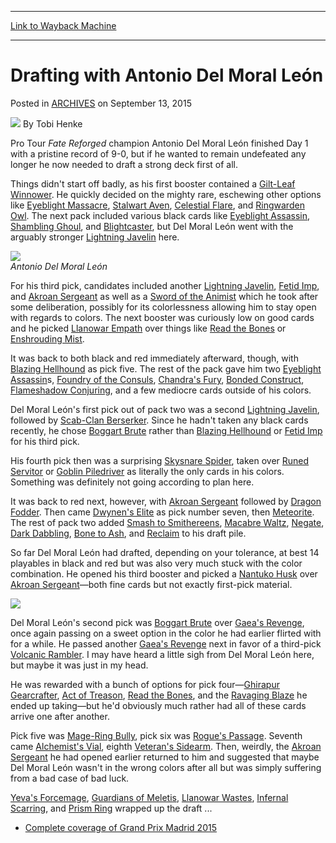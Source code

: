 
---
[Link to Wayback Machine](https://web.archive.org/web/20170711134955/http://magic.wizards.com/en/articles/archive/drafting-antonio-del-moral-le%C3%B3n-2015-09-13)

[_metadata_:author]:- "Tobi Henke"
[_metadata_:description]:- "Pro Tour Fate Reforged champion Antonio Del Moral León finished Day 1 with a pristine record of 9-0, but if he wanted to remain undefeated any longer he now needed to draft a strong deck first of all."
[_metadata_:generator]:- "Drupal 7 (http://drupal.org)"
[_metadata_:node]:- "660416"
[_metadata_:publish_date]:- "2015-09-13"
[_metadata_:source]:- "div-main-content"
[_metadata_:title]:- "Drafting with Antonio Del Moral León"
[_metadata_:wayback_capture_timestamp]:- "2017-07-11 13:49:55"
[_metadata_:wayback_raw_url]:- "https://web.archive.org/web/20170711134955id_/http://magic.wizards.com/en/articles/archive/drafting-antonio-del-moral-le%C3%B3n-2015-09-13"
[_metadata_:wayback_url]:- "http://magic.wizards.com/en/articles/archive/drafting-antonio-del-moral-le%C3%B3n-2015-09-13"
---


Drafting with Antonio Del Moral León
====================================



 Posted in [ARCHIVES](/en/articles/archive)
 on September 13, 2015 






![](https://media.magic.wizards.com/styles/auth_small/public/images/person/henke_author.jpg)
By Tobi Henke











Pro Tour *Fate Reforged* champion Antonio Del Moral León finished Day 1 with a pristine record of 9-0, but if he wanted to remain undefeated any longer he now needed to draft a strong deck first of all.


Things didn't start off badly, as his first booster contained a [Gilt-Leaf Winnower](http://gatherer.wizards.com/Pages/Card/Details.aspx?name=Gilt-Leaf+Winnower). He quickly decided on the mighty rare, eschewing other options like [Eyeblight Massacre](http://gatherer.wizards.com/Pages/Card/Details.aspx?name=Eyeblight+Massacre), [Stalwart Aven](http://gatherer.wizards.com/Pages/Card/Details.aspx?name=Stalwart+Aven), [Celestial Flare](http://gatherer.wizards.com/Pages/Card/Details.aspx?name=Celestial+Flare), and [Ringwarden Owl](http://gatherer.wizards.com/Pages/Card/Details.aspx?name=Ringwarden+Owl). The next pack included various black cards like [Eyeblight Assassin](http://gatherer.wizards.com/Pages/Card/Details.aspx?name=Eyeblight+Assassin), [Shambling Ghoul](http://gatherer.wizards.com/Pages/Card/Details.aspx?name=Shambling+Ghoul), and [Blightcaster](http://gatherer.wizards.com/Pages/Card/Details.aspx?name=Blightcaster), but Del Moral León went with the arguably stronger [Lightning Javelin](http://gatherer.wizards.com/Pages/Card/Details.aspx?name=Lightning+Javelin) here.


![](https://media.wizards.com/2015/events/gpmad15/GPMAD15_d_delmoralleon1.jpg)  
*Antonio Del Moral León*


For his third pick, candidates included another [Lightning Javelin](http://gatherer.wizards.com/Pages/Card/Details.aspx?name=Lightning+Javelin), [Fetid Imp](http://gatherer.wizards.com/Pages/Card/Details.aspx?name=Fetid+Imp), and [Akroan Sergeant](http://gatherer.wizards.com/Pages/Card/Details.aspx?name=Akroan+Sergeant) as well as a [Sword of the Animist](http://gatherer.wizards.com/Pages/Card/Details.aspx?name=Sword+of+the+Animist) which he took after some deliberation, possibly for its colorlessness allowing him to stay open with regards to colors. The next booster was curiously low on good cards and he picked [Llanowar Empath](http://gatherer.wizards.com/Pages/Card/Details.aspx?name=Llanowar+Empath) over things like [Read the Bones](http://gatherer.wizards.com/Pages/Card/Details.aspx?name=Read+the+Bones) or [Enshrouding Mist](http://gatherer.wizards.com/Pages/Card/Details.aspx?name=Enshrouding+Mist).


It was back to both black and red immediately afterward, though, with [Blazing Hellhound](http://gatherer.wizards.com/Pages/Card/Details.aspx?name=Blazing+Hellhound) as pick five. The rest of the pack gave him two [Eyeblight Assassin](http://gatherer.wizards.com/Pages/Card/Details.aspx?name=Eyeblight+Assassin)s, [Foundry of the Consuls](http://gatherer.wizards.com/Pages/Card/Details.aspx?name=Foundry+of+the+Consuls), [Chandra's Fury](http://gatherer.wizards.com/Pages/Card/Details.aspx?name=Chandra%27s+Fury), [Bonded Construct](http://gatherer.wizards.com/Pages/Card/Details.aspx?name=Bonded+Construct), [Flameshadow Conjuring](http://gatherer.wizards.com/Pages/Card/Details.aspx?name=Flameshadow+Conjuring), and a few mediocre cards outside of his colors.


Del Moral León's first pick out of pack two was a second [Lightning Javelin](http://gatherer.wizards.com/Pages/Card/Details.aspx?name=Lightning+Javelin), followed by [Scab-Clan Berserker](http://gatherer.wizards.com/Pages/Card/Details.aspx?name=Scab-Clan+Berserker). Since he hadn't taken any black cards recently, he chose [Boggart Brute](http://gatherer.wizards.com/Pages/Card/Details.aspx?name=Boggart+Brute) rather than [Blazing Hellhound](http://gatherer.wizards.com/Pages/Card/Details.aspx?name=Blazing+Hellhound) or [Fetid Imp](http://gatherer.wizards.com/Pages/Card/Details.aspx?name=Fetid+Imp) for his third pick.


His fourth pick then was a surprising [Skysnare Spider](http://gatherer.wizards.com/Pages/Card/Details.aspx?name=Skysnare+Spider), taken over [Runed Servitor](http://gatherer.wizards.com/Pages/Card/Details.aspx?name=Runed+Servitor) or [Goblin Piledriver](http://gatherer.wizards.com/Pages/Card/Details.aspx?name=Goblin+Piledriver) as literally the only cards in his colors. Something was definitely not going according to plan here.


It was back to red next, however, with [Akroan Sergeant](http://gatherer.wizards.com/Pages/Card/Details.aspx?name=Akroan+Sergeant) followed by [Dragon Fodder](http://gatherer.wizards.com/Pages/Card/Details.aspx?name=Dragon+Fodder). Then came [Dwynen's Elite](http://gatherer.wizards.com/Pages/Card/Details.aspx?name=Dwynen%27s+Elite) as pick number seven, then [Meteorite](http://gatherer.wizards.com/Pages/Card/Details.aspx?name=Meteorite). The rest of pack two added [Smash to Smithereens](http://gatherer.wizards.com/Pages/Card/Details.aspx?name=Smash+to+Smithereens), [Macabre Waltz](http://gatherer.wizards.com/Pages/Card/Details.aspx?name=Macabre+Waltz), [Negate](http://gatherer.wizards.com/Pages/Card/Details.aspx?name=Negate), [Dark Dabbling](http://gatherer.wizards.com/Pages/Card/Details.aspx?name=Dark+Dabbling), [Bone to Ash](http://gatherer.wizards.com/Pages/Card/Details.aspx?name=Bone+to+Ash), and [Reclaim](http://gatherer.wizards.com/Pages/Card/Details.aspx?name=Reclaim) to his draft pile.


So far Del Moral León had drafted, depending on your tolerance, at best 14 playables in black and red but was also very much stuck with the color combination. He opened his third booster and picked a [Nantuko Husk](http://gatherer.wizards.com/Pages/Card/Details.aspx?name=Nantuko+Husk) over [Akroan Sergeant](http://gatherer.wizards.com/Pages/Card/Details.aspx?name=Akroan+Sergeant)—both fine cards but not exactly first-pick material.


![](https://media.wizards.com/2015/events/gpmad15/GPMAD15_d_delmoralleon2.jpg)


Del Moral León's second pick was [Boggart Brute](http://gatherer.wizards.com/Pages/Card/Details.aspx?name=Boggart+Brute) over [Gaea's Revenge](http://gatherer.wizards.com/Pages/Card/Details.aspx?name=Gaea%27s+Revenge), once again passing on a sweet option in the color he had earlier flirted with for a while. He passed another [Gaea's Revenge](http://gatherer.wizards.com/Pages/Card/Details.aspx?name=Gaea%27s+Revenge) next in favor of a third-pick [Volcanic Rambler](http://gatherer.wizards.com/Pages/Card/Details.aspx?name=Volcanic+Rambler). I may have heard a little sigh from Del Moral León here, but maybe it was just in my head.


He was rewarded with a bunch of options for pick four—[Ghirapur Gearcrafter](http://gatherer.wizards.com/Pages/Card/Details.aspx?name=Ghirapur+Gearcrafter), [Act of Treason](http://gatherer.wizards.com/Pages/Card/Details.aspx?name=Act+of+Treason), [Read the Bones](http://gatherer.wizards.com/Pages/Card/Details.aspx?name=Read+the+Bones), and the [Ravaging Blaze](http://gatherer.wizards.com/Pages/Card/Details.aspx?name=Ravaging+Blaze) he ended up taking—but he'd obviously much rather had all of these cards arrive one after another.


Pick five was [Mage-Ring Bully](http://gatherer.wizards.com/Pages/Card/Details.aspx?name=Mage-Ring+Bully), pick six was [Rogue's Passage](http://gatherer.wizards.com/Pages/Card/Details.aspx?name=Rogue%27s+Passage). Seventh came [Alchemist's Vial](http://gatherer.wizards.com/Pages/Card/Details.aspx?name=Alchemist%27s+Vial), eighth [Veteran's Sidearm](http://gatherer.wizards.com/Pages/Card/Details.aspx?name=Veteran%27s+Sidearm). Then, weirdly, the [Akroan Sergeant](http://gatherer.wizards.com/Pages/Card/Details.aspx?name=Akroan+Sergeant) he had opened earlier returned to him and suggested that maybe Del Moral León wasn't in the wrong colors after all but was simply suffering from a bad case of bad luck.


[Yeva's Forcemage](http://gatherer.wizards.com/Pages/Card/Details.aspx?name=Yeva%27s+Forcemage), [Guardians of Meletis](http://gatherer.wizards.com/Pages/Card/Details.aspx?name=Guardians+of+Meletis), [Llanowar Wastes](http://gatherer.wizards.com/Pages/Card/Details.aspx?name=Llanowar+Wastes), [Infernal Scarring](http://gatherer.wizards.com/Pages/Card/Details.aspx?name=Infernal+Scarring), and [Prism Ring](http://gatherer.wizards.com/Pages/Card/Details.aspx?name=Prism+Ring) wrapped up the draft ...


* [Complete coverage of Grand Prix Madrid 2015](/node/659696)






